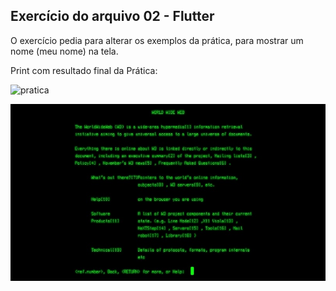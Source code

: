 ## Exercício do arquivo 02 - Flutter

O exercício pedia para alterar os exemplos da prática, para mostrar um nome (meu nome) na tela.

Print com resultado final da Prática:

![pratica](img/pratica-2.jpg)

![Screenshot do Navegador de Modo de Linha (1991)](img/Screenshot-World-Wide-Web-project-small.jpg)
